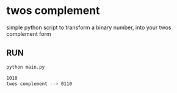 # twos complement

simple python script to transform a binary number, into your twos complement form

## RUN

```bash
python main.py

1010
twos complement --> 0110

```



